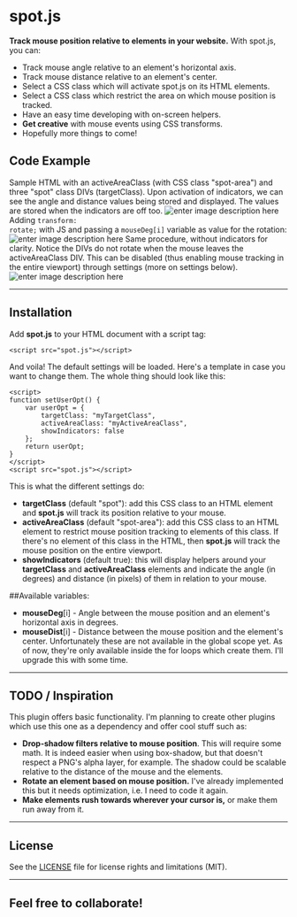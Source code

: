 # spot.js

**Track mouse position relative to elements in your website.** With spot.js, you can:
- Track mouse angle relative to an element's horizontal axis.
- Track mouse distance relative to an element's center.
- Select a CSS class which will activate spot.js on its HTML elements.
- Select a CSS class which restrict the area on which mouse position is tracked.
- Have an easy time developing with on-screen helpers.
- **Get creative** with mouse events using CSS transforms.
- Hopefully more things to come!

## Code Example

Sample HTML with an activeAreaClass (with CSS class "spot-area") and three "spot" class DIVs (targetClass). Upon activation of indicators, we can see the angle and distance values being stored and displayed. The values are stored when the indicators are off too.
![enter image description here](http://brainlessdeveloper.com/assets/spotjs1.gif)
Adding <code>transform: rotate;</code> with JS and passing a <code>mouseDeg[i]</code> variable as value for the rotation:
![enter image description here](http://brainlessdeveloper.com/assets/spotjs2.gif)
Same procedure, without indicators for clarity. Notice the DIVs do not rotate when the mouse leaves the activeAreaClass DIV. This can be disabled (thus enabling mouse tracking in the entire viewport) through settings (more on settings below).
![enter image description here](http://brainlessdeveloper.com/assets/spotjs3.gif)

----------
## Installation

Add **spot.js** to your HTML document with a script tag:
```
<script src="spot.js"></script>
```
And voila! The default settings will be loaded. Here's a template in case you want to change them. The whole thing should look like this:
```
<script>
function setUserOpt() {
    var userOpt = {
        targetClass: "myTargetClass",
        activeAreaClass: "myActiveAreaClass",
        showIndicators: false
    };
    return userOpt;
}
</script>
<script src="spot.js"></script>
``` 

This is what the different settings do:
- **targetClass** (default "spot"): add this CSS class to an HTML element and **spot.js** will track its position relative to your mouse.
- **activeAreaClass** (default "spot-area"): add this CSS class to an HTML element to restrict mouse position tracking to elements of this class. If there's no element of this class in the HTML, then **spot.js** will track the mouse position on the entire viewport.
- **showIndicators** (default true): this will display helpers around your **targetClass** and **activeAreaClass** elements and indicate the angle (in degrees) and distance (in pixels) of them in relation to your mouse.

##Available variables:
- **mouseDeg**[i] - Angle between the mouse position and an element's horizontal axis in degrees.
- **mouseDist**[i] - Distance between the mouse position and the element's center.
Unfortunately these are not available in the global scope yet. As of now, they're only available inside the for loops which create them. I'll upgrade this with some time.

----------
## TODO / Inspiration
This plugin offers basic functionality. I'm planning to create other plugins which use this one as a dependency and offer cool stuff such as:
- **Drop-shadow filters relative to mouse position**. This will require some math. It is indeed easier when using box-shadow, but that doesn't respect a PNG's alpha layer, for example. The shadow could be scalable relative to the distance of the mouse and the elements.
- **Rotate an element based on mouse position.** I've already implemented this but it needs optimization, i.e. I need to code it again.
- **Make elements rush towards wherever your cursor is,** or make them run away from it.

----------
## License
See the [LICENSE](https://github.com/brainlessdeveloper/spot.js/blob/master/LICENSE.md) file for license rights and limitations (MIT).

---------
## Feel free to collaborate!